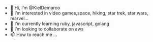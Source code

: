 - 👋 Hi, I’m @KielDemarco
- 👀 I’m interested in video games,space, hiking, star trek, star wars, marvel...
- 🌱 I’m currently learning ruby, javascript, golang
- 💞️ I’m looking to collaborate on aws
- 📫 How to reach me ...

<!---
KielDemarco/KielDemarco is a ✨ special ✨ repository because its `README.md` (this file) appears on your GitHub profile.
You can click the Preview link to take a look at your changes.
--->
